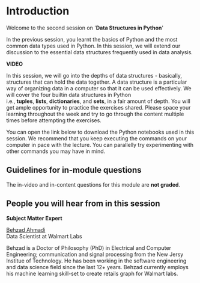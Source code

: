 # Introduction

Welcome to the second session on '**Data Structures in Python**'

In the previous session, you learnt the basics of Python and the most common data types used in Python. In this session, we will extend our discussion to the essential data structures frequently used in data analysis.

**VIDEO**

In this session, we will go into the depths of data structures - basically, structures that can hold the data together. A data structure is a particular way of organizing data in a computer so that it can be used effectively. We will cover the four builtin data structures in Python i.e., **tuples**, **lists**, **dictionaries**, and **sets**, in a fair amount of depth. You will get ample opportunity to practice the exercises shared. Please space your learning throughout the week and try to go through the content multiple times before attempting the exercises.

You can open the link below to download the Python notebooks used in this session. We recommend that you keep executing the commands on your computer in pace with the lecture. You can parallelly try experimenting with other commands you may have in mind.  

## Guidelines for in-module questions

The in-video and in-content questions for this module are **not graded**.

## People you will hear from in this session

**Subject Matter Expert**

[Behzad Ahmadi](https://www.linkedin.com/in/behzad-ahmadi)  
Data Scientist at Walmart Labs

Behzad is a Doctor of Philosophy (PhD) in Electrical and Computer Engineering; communication and signal processing from the New Jersy Institue of Technology. He has been working in the software engineering and data science field since the last 12+ years. Behzad currently employs his machine learning skill-set to create retails graph for Walmart labs.

